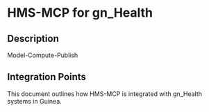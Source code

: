 # HMS-MCP for gn_Health

## Description

Model-Compute-Publish

## Integration Points

This document outlines how HMS-MCP is integrated with gn_Health systems in Guinea.
